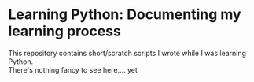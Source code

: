 # Learning Python: Documenting my learning process
This repository contains short/scratch scripts I wrote while I was learning Python. 
<br>
There's nothing fancy to see here.... yet
